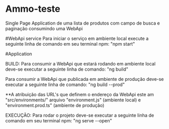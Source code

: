 # Ammo-teste
Single Page Application de uma lista de produtos com campo de busca e paginação consumindo uma WebApi

#WebApi service
Para iniciar o serviço em ambiente local execute a seguinte linha de comando em seu terminal npm: 
"npm start"

#Application

BUILD:
Para consumir a WebApi que estará rodando em ambiente local deve-se executar a seguinte linha de comando: 
"ng build"

Para consumir a WebApi que publicada em ambiente de produção deve-se executar a seguinte linha de comando: 
"ng build --prod"

**A atribuição das URL's que definem o endereço da WebApi este am "src/environments/"
arquivo "environment.js" (ambiente local) e "environment.prod.ts" (ambiente de produção)

EXECUÇÃO:
Para rodar o projeto deve-se executar a seguinte linha de comando em seu terminal npm:
"ng serve --open"
